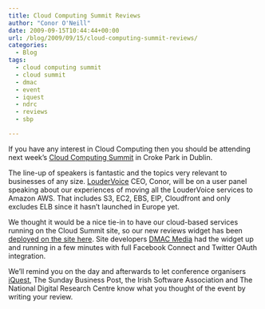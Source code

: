 ```yaml
---
title: Cloud Computing Summit Reviews
author: "Conor O'Neill"
date: 2009-09-15T10:44:44+00:00
url: /blog/2009/09/15/cloud-computing-summit-reviews/
categories:
  - Blog
tags:
  - cloud computing summit
  - cloud summit
  - dmac
  - event
  - iquest
  - ndrc
  - reviews
  - sbp

---
```

If you have any interest in Cloud Computing then you should be attending next week&#8217;s [Cloud Computing Summit][1] in Croke Park in Dublin.

The line-up of speakers is fantastic and the topics very relevant to businesses of any size. [LouderVoice][2] CEO, Conor, will be on a user panel speaking about our experiences of moving all the LouderVoice services to Amazon AWS. That includes S3, EC2, EBS, EIP, Cloudfront and only excludes ELB since it hasn&#8217;t launched in Europe yet.

We thought it would be a nice tie-in to have our cloud-based services running on the Cloud Summit site, so our new reviews widget has been [deployed on the site here][3]. Site developers [DMAC Media][4] had the widget up and running in a few minutes with full Facebook Connect and Twitter OAuth integration.

We&#8217;ll remind you on the day and afterwards to let conference organisers [iQuest][5], The Sunday Business Post, the Irish Software Association and The National Digital Research Centre know what you thought of the event by writing your review.

 [1]: http://www.cloudsummit.ie/
 [2]: http://business.loudervoice.com/
 [3]: http://www.cloudsummit.ie/index.php?show=agenda
 [4]: http://www.dmacmedia.ie/
 [5]: http://www.iquest.ie/